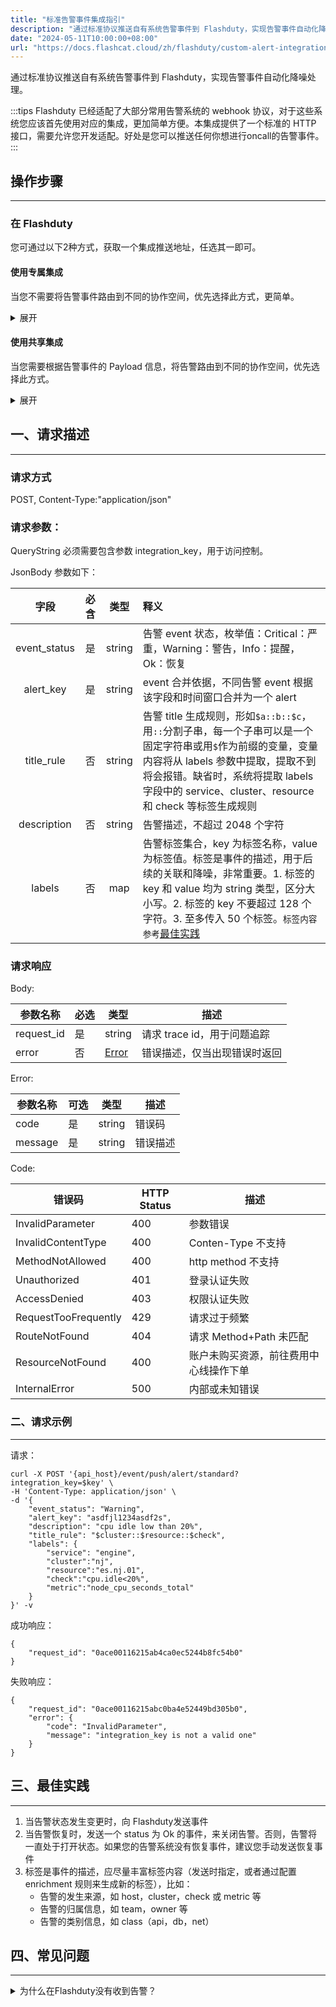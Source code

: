 ```yaml
---
title: "标准告警事件集成指引"
description: "通过标准协议推送自有系统告警事件到 Flashduty，实现告警事件自动化降噪处理。"
date: "2024-05-11T10:00:00+08:00"
url: "https://docs.flashcat.cloud/zh/flashduty/custom-alert-integration-guide"
---
```


通过标准协议推送自有系统告警事件到 Flashduty，实现告警事件自动化降噪处理。

:::tips
Flashduty 已经适配了大部分常用告警系统的 webhook 协议，对于这些系统您应该首先使用对应的集成，更加简单方便。本集成提供了一个标准的 HTTP 接口，需要允许您开发适配。好处是您可以推送任何你想进行oncall的告警事件。
:::

<div class="hide">

## 操作步骤
---

### 在 Flashduty

您可通过以下2种方式，获取一个集成推送地址，任选其一即可。

#### 使用专属集成

当您不需要将告警事件路由到不同的协作空间，优先选择此方式，更简单。

<details>
  <summary>展开</summary>
  
  1. 进入 Flashduty 控制台，选择 **协作空间**，进入某个空间的详情页面
  2. 选择 **集成数据** tab，点击 **添加一个集成**，进入添加集成页面
  3. 选择 **标准告警事件** 集成，点击 **保存**，生成卡片。
  4. 点击生成的卡片，可以查看到 **推送地址**，复制备用，完成。
    
</details>

#### 使用共享集成

当您需要根据告警事件的 Payload 信息，将告警路由到不同的协作空间，优先选择此方式。

<details>
  <summary>展开</summary>
  
  1. 进入 Flashduty 控制台，选择 **集成中心=>告警事件**，进入集成选择页面。
  2. 选择 **标准告警事件** 集成：
        - **集成名称**：为当前集成定义一个名称。
  3. 点击 **保存** 后，复制当前页面的新生成的 **推送地址** 备用。
  4. 点击 **创建路由**，为集成配置路由规则。您可以按条件匹配不同的告警到不同的协作空间，也可以直接设置默认协作空间作为兜底，后续再按需调整。
  5. 完成。
    
</details>
</div>


## 一、请求描述
---

### 请求方式

<div class="md-block">

POST, Content-Type:"application/json"

</div>

### 请求参数：

<div class="md-block">

QueryString 必须需要包含参数 integration_key，用于访问控制。

JsonBody 参数如下：

|     字段     | 必含 |  类型  | 释义                                                                                                                                                                                                                                               |
| :----------: | :--: | :----: | :------------------------------------------------------------------------------------------------------------------------------------------------------------------------------------------------------------------------------------------------- |                                                                                                                                                                                         
| event_status |  是  | string | 告警 event 状态，枚举值：Critical：严重，Warning：警告，Info：提醒，Ok：恢复                                                                                                                                                                       |
|  alert_key   |  是  | string | event 合并依据，不同告警 event 根据该字段和时间窗口合并为一个 alert                                                                                                                                                                                |
|  title_rule  |  否  | string | 告警 title 生成规则，形如`$a::b::$c`，用`::`分割子串，每一个子串可以是一个固定字符串或用`$`作为前缀的变量，变量内容将从 labels 参数中提取，提取不到将会报错。缺省时，系统将提取 labels 字段中的 service、cluster、resource 和 check 等标签生成规则 |
| description  |  否  | string | 告警描述，不超过 2048 个字符                                                                                                                                                                                                                       |
|    labels    |  否  |  map   | 告警标签集合，key 为标签名称，value 为标签值。标签是事件的描述，用于后续的关联和降噪，非常重要。1. 标签的 key 和 value 均为 string 类型，区分大小写。2. 标签的 key 不要超过 128 个字符。3. 至多传入 50 个标签。`标签内容参考`[最佳实践](#最佳实践) |

</div>

### 请求响应

<div class="md-block">
    
Body:
    
参数名称|必选|类型|描述
----------|---|---|---
request_id|是|string|请求 trace id，用于问题追踪
error|否|[Error](#Error)|错误描述，仅当出现错误时返回

<span id="Error"></span>
Error:

| 参数名称 | 可选 | 类型   | 描述     |
| -------- | ---- | ------ | -------- |
| code     | 是   | string | 错误码   |
| message  | 是   | string | 错误描述 |

<span id="Code"></span>
Code:

| 错误码               | HTTP Status | 描述                                   |
| -------------------- | ----------- | -------------------------------------- |
| InvalidParameter     | 400         | 参数错误                               |
| InvalidContentType   | 400         | Conten-Type 不支持                     |
| MethodNotAllowed     | 400         | http method 不支持                     |
| Unauthorized         | 401         | 登录认证失败                           |
| AccessDenied         | 403         | 权限认证失败                           |
| RequestTooFrequently | 429         | 请求过于频繁                           |
| RouteNotFound        | 404         | 请求 Method+Path 未匹配                |
| ResourceNotFound     | 400         | 账户未购买资源，前往费用中心线操作下单 |
| InternalError        | 500         | 内部或未知错误                         |

</div>

### 二、请求示例
---

请求：

```
curl -X POST '{api_host}/event/push/alert/standard?integration_key=$key' \
-H 'Content-Type: application/json' \
-d '{
    "event_status": "Warning",
    "alert_key": "asdfjl1234asdf2s",
    "description": "cpu idle low than 20%",
    "title_rule": "$cluster::$resource::$check",
    "labels": {
        "service": "engine",
        "cluster":"nj",
        "resource":"es.nj.01",
        "check":"cpu.idle<20%",
        "metric":"node_cpu_seconds_total"
    }
}' -v

```

成功响应：

```
{
    "request_id": "0ace00116215ab4ca0ec5244b8fc54b0"
}
```

失败响应：

```
{
    "request_id": "0ace00116215abc0ba4e52449bd305b0",
    "error": {
        "code": "InvalidParameter",
        "message": "integration_key is not a valid one"
    }
}
```

## 三、最佳实践
---

1. 当告警状态发生变更时，向 Flashduty发送事件
2. 当告警恢复时，发送一个 status 为 Ok 的事件，来关闭告警。否则，告警将一直处于打开状态。如果您的告警系统没有恢复事件，建议您手动发送恢复事件
3. 标签是事件的描述，应尽量丰富标签内容（发送时指定，或者通过配置 enrichment 规则来生成新的标签），比如：
   - 告警的发生来源，如 host，cluster，check 或 metric 等
   - 告警的归属信息，如 team，owner 等
   - 告警的类别信息，如 class（api，db，net）


## 四、常见问题
---

<details>
  <summary>为什么在Flashduty没有收到告警？</summary>

  #### 在 Flashduty
  
  1. 查看集成是否展示了 **最新事件时间**？如果没有，代表Flashduty没有收到推送，直接优先您的系统。
  2. 如果您使用的是 **共享集成**，优先确认您是否配置了 **路由规则**。不设置路由规则，系统会直接拒绝新的推送，因为没有协作空间可以承接您的告警。这种情况下，直接配置路由规则到您期望的空间即可。

  #### 在您的系统

  1. 确认您请求的地址，和集成详情中的地址完全一致。
  2. 确认您的服务可以访问外网 api.flashcat.cloud 域名。如果不可以，您首先需要为 server 开通外网，或单独针对 Flashduty 的域名开通外网访问。
  3. 打印 Flashduty 服务的响应结果，查看是否有明确信息。

  如果以上步骤执行之后，仍然没有查询到问题根因，请 **携带请求响应中的 request_id** 联系我们。
    
</details>



